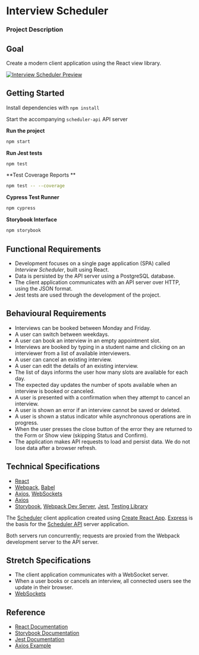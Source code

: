 # Interview Scheduler

### Project Description

## Goal

Create a modern client application using the React view library.

[![Interview Scheduler Preview](https://i.imgur.com/9E9pgHS.jpg)](https://player.vimeo.com/video/333496141)

## Getting Started

Install dependencies with `npm install`

Start the accompanying `scheduler-api` API server



**Run the project**

```bash
npm start
```



**Run Jest tests**

```bash
npm test
```



**Test Coverage Reports **

```bash
npm test -- --coverage
```



**Cypress Test Runner**

```bash
npm cypress
```



**Storybook Interface**

```bash
npm storybook
```



## Functional Requirements

- Development focuses on a single page application (SPA) called *Interview Scheduler*, built using React.
- Data is persisted by the API server using a PostgreSQL database.
- The client application communicates with an API server over HTTP, using the JSON format.
- Jest tests are used through the development of the project.

## Behavioural Requirements

- Interviews can be booked between Monday and Friday.
- A user can switch between weekdays.
- A user can book an interview in an empty appointment slot.
- Interviews are booked by typing in a student name and clicking on an interviewer from a list of available interviewers.
- A user can cancel an existing interview.
- A user can edit the details of an existing interview.
- The list of days informs the user how many slots are available for each day.
- The expected day updates the number of spots available when an interview is booked or canceled.
- A user is presented with a confirmation when they attempt to cancel an interview.
- A user is shown an error if an interview cannot be saved or deleted.
- A user is shown a status indicator while asynchronous operations are in progress.
- When the user presses the close button of the error they are returned to the Form or Show view (skipping Status and Confirm).
- The application makes API requests to load and persist data. We do not lose data after a browser refresh.

## Technical Specifications

- [React](https://reactjs.org/)
- [Webpack](https://webpack.js.org/), [Babel](https://babeljs.io/)
- [Axios](https://github.com/axios/axios), [WebSockets](https://developer.mozilla.org/en-US/docs/Web/API/WebSockets_API)
- [Axios](https://github.com/axios/axios)
- [Storybook](https://storybook.js.org/), [Webpack Dev Server](https://github.com/webpack/webpack-dev-server), [Jest](https://jestjs.io/en/), [Testing Library](https://testing-library.com/)

The [Scheduler](https://github.com/lighthouse-labs/scheduler) client application created using [Create React App](https://facebook.github.io/create-react-app/). [Express](https://expressjs.com/) is the basis for the [Scheduler API](https://github.com/lighthouse-labs/scheduler-api) server application.

Both servers run concurrently; requests are proxied from the Webpack development server to the API server.

## Stretch Specifications

- The client application communicates with a WebSocket server.
- When a user books or cancels an interview, all connected users see the update in their browser.
- [WebSockets](https://developer.mozilla.org/en-US/docs/Web/API/WebSockets_API)

## Reference

- [React Documentation](https://reactjs.org/docs/getting-started.html)
- [Storybook Documentation](https://storybook.js.org/docs/basics/introduction/)
- [Jest Documentation](https://jestjs.io/docs/en/getting-started)
- [Axios Example](https://github.com/axios/axios#example)
